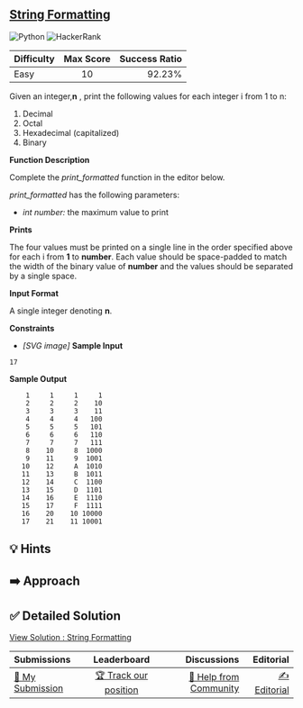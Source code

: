 ## [String Formatting](https://www.hackerrank.com/challenges/python-string-formatting)

![Python](https://img.shields.io/badge/python-3670A0?style=for-the-badge&logo=python&logoColor=ffdd54) ![HackerRank](https://img.shields.io/badge/-Hackerrank-2EC866?style=for-the-badge&logo=HackerRank&logoColor=white)

| Difficulty | Max Score | Success Ratio |
| :--------- | :-------: | ------------: |
| Easy       |    10     |        92.23% |

Given an integer,**n** , print the following values for each integer i from 1 to n:


1. Decimal
2. Octal
3. Hexadecimal (capitalized)
4. Binary


**Function Description** 


Complete the *print\_formatted* function in the editor below. 


*print\_formatted* has the following parameters: 


* *int number:* the maximum value to print


**Prints** 


The four values must be printed on a single line in the order specified above for each i from **1** to **number**. Each value should be space-padded to match the width of the binary value of **number** and the values should be separated by a single space.

**Input Format**

A single integer denoting **n**.

**Constraints**

* *[SVG image]*
**Sample Input**


```
17

```
**Sample Output**


```
    1     1     1     1
    2     2     2    10
    3     3     3    11
    4     4     4   100
    5     5     5   101
    6     6     6   110
    7     7     7   111
    8    10     8  1000
    9    11     9  1001
   10    12     A  1010
   11    13     B  1011
   12    14     C  1100
   13    15     D  1101
   14    16     E  1110
   15    17     F  1111
   16    20    10 10000
   17    21    11 10001

```

## 💡 Hints 

## ➡️ Approach 

## ✅ Detailed Solution
[View Solution : String Formatting](./string_formatting.py)

| Submissions                                                                                   |                                            Leaderboard                                             |                                                                                   Discussions |                                                                               Editorial |
| :-------------------------------------------------------------------------------------------- | :------------------------------------------------------------------------------------------------: | --------------------------------------------------------------------------------------------: | --------------------------------------------------------------------------------------: |
| [📝 My Submission](https://www.hackerrank.com/challenges/python-string-formatting/submissions) | [🏆 Track our position](https://www.hackerrank.com/challenges/python-string-formatting/leaderboard) | [🤔 Help from Community](https://www.hackerrank.com/challenges/python-string-formatting/forum) | [✍️ Editorial](https://www.hackerrank.com/challenges/python-string-formatting/editorial) |


